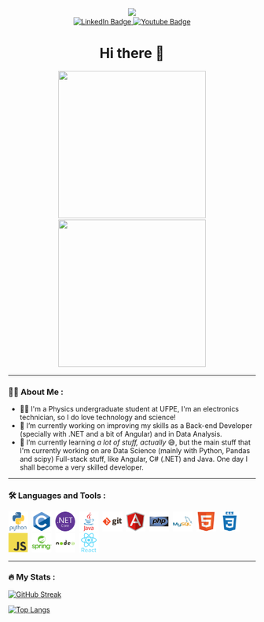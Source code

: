 <div id="header" align="center">
  <img src="https://user-images.githubusercontent.com/24753790/171999352-3c0bacec-912b-42bf-a638-d91758606bec.png" width="100"/>

  <div id="badges">
    <a href="https://www.linkedin.com/in/pedrovbeltran">
      <img src="https://img.shields.io/badge/LinkedIn-blue?style=for-the-badge&logo=linkedin&logoColor=white" alt="LinkedIn Badge"/>
    </a>
    <a href="https://www.youtube.com/channel/UCRJzjpR8vJUODoPMepsne5w">
      <img src="https://img.shields.io/badge/YouTube-red?style=for-the-badge&logo=youtube&logoColor=white" alt="Youtube Badge"/>
    </a>
  </div>
  <h1>
    Hi there 👋
  </h1>
</div>

<div align="center">
  <img src="https://user-images.githubusercontent.com/24753790/171998929-eedd7646-18de-4e84-a05e-00dbb5884e65.png" width="300" height="300"/>
  <img src="https://ih1.redbubble.net/image.243321357.3163/st,small,507x507-pad,600x600,f8f8f8.u4.jpg" width="300" height="300"/>
</div>

---

### :man_technologist: About Me :

- 👨‍🔬 I'm a Physics undergraduate student at UFPE, I'm an electronics technician, so I do love technology and science! 
- 🔭 I’m currently working on improving my skills as a Back-end Developer (specially with .NET and a bit of Angular) and in Data Analysis.
- 🌱 I’m currently learning *a lot of stuff, actually* 😅, but the main stuff that I'm currently working on are Data Science (mainly with Python, Pandas and scipy) Full-stack stuff, like Angular, C# (.NET) and Java. One day I shall become a very skilled developer.

---

### :hammer_and_wrench: Languages and Tools :

<div>
  <img src="https://github.com/devicons/devicon/blob/master/icons/python/python-original-wordmark.svg" title="Python" alt="Python" width="40" height="40"/>&nbsp;
  <img src="https://github.com/devicons/devicon/blob/master/icons/c/c-original.svg" title="C" alt="C" width="40" height="40"/>&nbsp;
  <img src="https://github.com/devicons/devicon/blob/master/icons/dotnetcore/dotnetcore-original.svg" title=".NET Core" alt="Angular" width="40" height="40"/>&nbsp;
  <img src="https://github.com/devicons/devicon/blob/master/icons/java/java-original-wordmark.svg" title="Java" alt="Java" width="40" height="40"/>&nbsp;
  <img src="https://github.com/devicons/devicon/blob/master/icons/git/git-original-wordmark.svg" title="Git" **alt="Git" width="40" height="40"/>&nbsp;
  <img src="https://github.com/devicons/devicon/blob/master/icons/angularjs/angularjs-original.svg" title="Angular" alt="Angular" width="40" height="40"/>&nbsp;
  <img src="https://github.com/devicons/devicon/blob/master/icons/php/php-original.svg" title="PHP"  alt="PHP" width="40" height="40"/>&nbsp;
  <img src="https://github.com/devicons/devicon/blob/master/icons/mysql/mysql-original-wordmark.svg" title="MySQL"  alt="MySQL" width="40" height="40"/>&nbsp;
  <img src="https://github.com/devicons/devicon/blob/master/icons/html5/html5-original.svg" title="HTML5" alt="HTML" width="40" height="40"/>&nbsp;
  <img src="https://github.com/devicons/devicon/blob/master/icons/css3/css3-plain-wordmark.svg"  title="CSS3" alt="CSS" width="40" height="40"/>&nbsp;
  <img src="https://github.com/devicons/devicon/blob/master/icons/javascript/javascript-original.svg" title="JavaScript" alt="JavaScript" width="40" height="40"/>&nbsp;
  <img src="https://github.com/devicons/devicon/blob/master/icons/spring/spring-original-wordmark.svg" title="Spring" alt="Spring" width="40" height="40"/>&nbsp;
  <img src="https://github.com/devicons/devicon/blob/master/icons/nodejs/nodejs-original-wordmark.svg" title="NodeJS" alt="NodeJS" width="40" height="40"/>&nbsp;
  <img src="https://github.com/devicons/devicon/blob/master/icons/react/react-original-wordmark.svg" title="React" alt="React" width="40" height="40"/>&nbsp;
</div>

---

### :fire: My Stats :

[![GitHub Streak](http://github-readme-streak-stats.herokuapp.com?user=pedrovbeltran&theme=dark&background=000000)](https://git.io/streak-stats)

[![Top Langs](https://github-readme-stats.vercel.app/api/top-langs/?username=pedrovbeltran)](https://github.com/anuraghazra/github-readme-stats)

<!--
### :man_technologist: About Me :
-->

<!--
**pedrovbeltran/pedrovbeltran** is a ✨ _special_ ✨ repository because its `README.md` (this file) appears on your GitHub profile.

Here are some ideas to get you started:

- 🔭 I’m currently working on ...
- 🌱 I’m currently learning ...
- 👯 I’m looking to collaborate on ...
- 🤔 I’m looking for help with ...
- 💬 Ask me about ...
- 📫 How to reach me: ...
- 😄 Pronouns: ...
- ⚡ Fun fact: ...
-->
